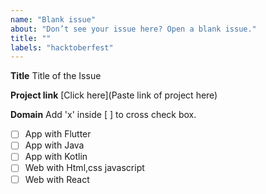 ```yaml
---
name: "Blank issue"
about: "Don’t see your issue here? Open a blank issue."
title: ""
labels: "hacktoberfest"
---
```


**Title**
Title of the Issue

**Project link**
[Click here](Paste link of project here)

**Domain**
Add 'x' inside [ ] to cross check box.

- [ ] App with Flutter
- [ ] App with Java
- [ ] App with Kotlin
- [ ] Web with Html,css javascript
- [ ] Web with React
